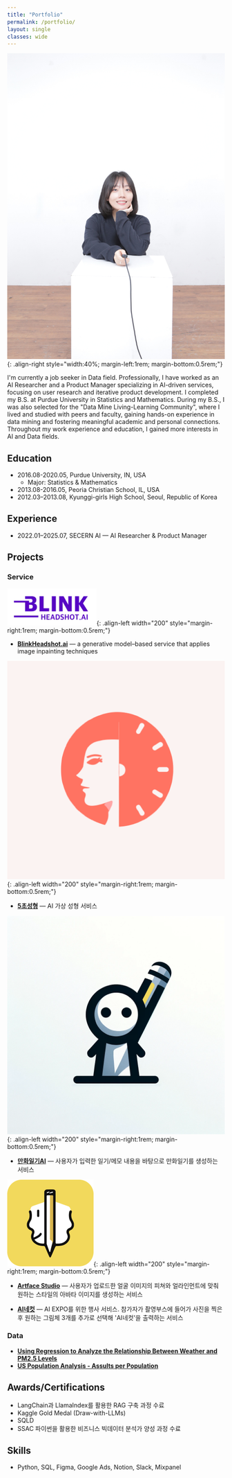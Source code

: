 ```yaml
---
title: "Portfolio"
permalink: /portfolio/
layout: single
classes: wide
---
```


![](/assets/images/dahee-1.jpg){: .align-right style="width:40%; margin-left:1rem; margin-bottom:0.5rem;"}

I'm currently a job seeker in Data field. 
Professionally, I have worked as an AI Researcher and a Product Manager specializing in AI-driven services, focusing on user research and iterative product development.
I completed my B.S. at Purdue University in Statistics and Mathematics. During my B.S., I was also selected for the "Data Mine Living-Learning Community", where I lived and studied with peers and faculty, gaining hands-on experience in data mining and fostering meaningful academic and personal connections.
Throughout my work experience and education, I gained more interests in AI and Data fields.

## Education
- 2016.08-2020.05, Purdue University, IN, USA
  - Major: Statistics & Mathematics
- 2013.08-2016.05, Peoria Christian School, IL, USA
- 2012.03–2013.08, Kyunggi-girls High School, Seoul, Republic of Korea

## Experience
- 2022.01–2025.07, SECERN AI — AI Researcher & Product Manager

## Projects

### Service

![](/assets/images/blinkheadshot.png){: .align-left width="200" style="margin-right:1rem; margin-bottom:0.5rem;"}
- [**BlinkHeadshot.ai**](/assets/files/service_01.pdf) — a generative model–based service that applies image inpainting techniques

![](/assets/images/5초성형.png){: .align-left width="200" style="margin-right:1rem; margin-bottom:0.5rem;"}
- [**5초성형**](/assets/files/service_02.pdf) — AI 가상 성형 서비스

![](/assets/images/만화일기.png){: .align-left width="200" style="margin-right:1rem; margin-bottom:0.5rem;"}
- [**만화일기AI**](/assets/files/service_03.pdf) — 사용자가 입력한 일기/메모 내용을 바탕으로 만화일기를 생성하는 서비스

![](/assets/images/artface_studio.png){: .align-left width="200" style="margin-right:1rem; margin-bottom:0.5rem;"}
- [**Artface Studio**](/assets/files/service_04.pdf) — 사용자가 업로드한 얼굴 이미지의 피쳐와 얼라인먼트에 맞춰 원하는 스타일의 아바타 이미지를 생성하는 서비스

- [**AI네컷**](/assets/files/service_05.pdf) — AI EXPO를 위한 행사 서비스. 참가자가 촬영부스에 들어가 사진을 찍은 후 원하는 그림체 3개를 추가로 선택해 'AI네컷'을 출력하는 서비스

### Data
- [**Using Regression to Analyze the Relationship Between Weather and PM2.5 Levels**](/assets/files/Using%20Regression%20to%20Analyze%20the%20Relationship%20Between%20Weather%20and%20PM2.5%20Levels.pdf)
- [**US Population Analysis - Assults per Population**](/assets/files/Fall%202017%20STAT%20350%20Project_%20Assaults%20per%20Population.pdf)

## Awards/Certifications
- LangChain과 LlamaIndex를 활용한 RAG 구축 과정 수료
- Kaggle Gold Medal (Draw-with-LLMs)
- SQLD
- SSAC 파이썬을 활용한 비즈니스 빅데이터 분석가 양성 과정 수료

## Skills
- Python, SQL, Figma, Google Ads, Notion, Slack, Mixpanel
